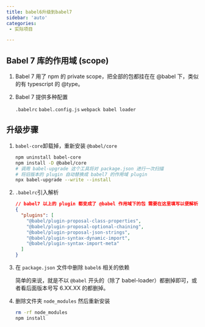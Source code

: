 ```yaml
---
title: babel6升级到babel7
sidebar: 'auto'
categories:
 - 实际项目

---
```


## Babel 7 库的作用域 (scope)

1. Babel 7 用了 npm 的 private scope，把全部的包都挂在在 @babel 下，类似的有 typescript 的 @type。

2. Babel 7 提供多种配置

   `.babelrc`
   `babel.config.js`
   `webpack babel loader`

## 升级步骤

1. `babel-core`卸载掉，重新安装 `@babel/core`

   ```bash
   npm uninstall babel-core
   npm install -D @babel/core
   # 调用 babel-upgrade 这个工具将对 package.json 进行一次扫描
   # 将旧版本的 plugin 自动替换成 babel7 的作用域 plugin
   npx babel-upgrade --write --install 
   ```

2. `.babelrc`引入解析

   ```json
   // babel7 以上的 plugin 都变成了 @babel 作用域下的包 需要在这里填写以便解析
   {
     "plugins": [
       "@babel/plugin-proposal-class-properties",
       "@babel/plugin-proposal-optional-chaining",
       "@babel/plugin-proposal-json-strings",
       "@babel/plugin-syntax-dynamic-import",
       "@babel/plugin-syntax-import-meta"
     ]
   }
   ```

3. 在 `package.json` 文件中删除 `babel6` 相关的依赖

   简单的来说，就是不以 `@babel` 开头的（除了 babel-loader）都删掉即可，或者看后面版本号写 6.XX.XX 的都删掉。

4. 删除文件夹 `node_modules` 然后重新安装

   ```bash
   rm -rf node_modules
   npm install
   ```

   